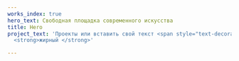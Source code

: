 ```yaml
---
works_index: true
hero_text: Свободная площадка современного искусства
title: Hero
project_text: 'Проекты или вставить свой текст <span style="text-decoration: underline;">подчеркиваю</span>
  <strong>жирный </strong>'

---
```

<transition name="router-anim" enter-active-class="animate__animated animate__fadeIn" leave-active-class="animate__animated animate__fadeIn">
<Hero :text="$page.frontmatter.hero_text" />
</transition>

<transition name="router-anim" enter-active-class="animate__animated animate__fadeIn" leave-active-class="animate__animated animate__fadeIn">
<ClientOnly>
  <WorksList />
</ClientOnly>
</transition>

<transition name="router-anim" enter-active-class="animate__animated animate__fadeIn" leave-active-class="animate__animated animate__fadeIn">
<Hero :text="$page.frontmatter.project_text" />
</transition>

<transition name="router-anim" enter-active-class="animate__animated animate__fadeIn" leave-active-class="animate__animated animate__fadeIn">
<ProjectList />
</transition>